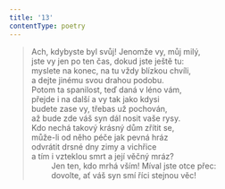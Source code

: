 ```yaml
---
title: '13'
contentType: poetry
---
```


> Ach, kdybyste byl svůj! Jenomže vy, můj milý,  
> jste vy jen po ten čas, dokud jste ještě tu:  
> myslete na konec, na tu vždy blízkou chvíli,  
> a dejte jinému svou drahou podobu.  
> Potom ta spanilost, teď daná v léno vám,  
> přejde i na další a vy tak jako kdysi  
> budete zase vy, třebas už pochován,  
> až bude zde váš syn dál nosit vaše rysy.  
> Kdo nechá takový krásný dům zřítit se,  
> může-li od něho péče jak pevná hráz  
> odvrátit drsné dny zimy a vichřice  
> a tím i vzteklou smrt a její věčný mráz?  
>          Jen ten, kdo mrhá vším! Míval jste otce přec:  
>          dovolte, ať váš syn smí říci stejnou věc!
